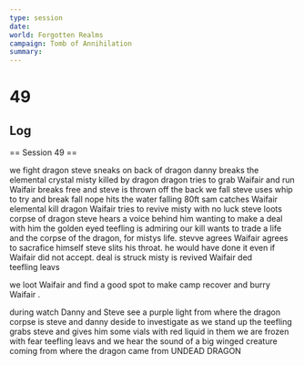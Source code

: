 ```yaml
---
type: session
date:
world: Forgotten Realms
campaign: Tomb of Annihilation
summary:
---
```


# 49

## Log
== Session 49 ==

we fight dragon
steve sneaks on back of dragon
danny breaks the elemental crystal 
misty killed by dragon 
dragon tries to grab Waifair and run 
Waifair breaks free and steve is thrown off the back
we fall
steve uses whip to try and break fall nope hits the water falling 80ft
sam catches Waifair
elemental kill dragon
Waifair tries to revive misty with no luck 
steve loots corpse of dragon
steve hears a voice behind him wanting to make a deal with him 
the golden eyed teefling is admiring our kill
wants to trade a life and the corpse of the dragon, for mistys life. stevve agrees Waifair agrees to sacrafice himself 
steve slits his throat. he would have done it even if Waifair did not accept.
deal is struck
misty is revived Waifair ded  
teefling leavs  

we loot Waifair and find a good spot to make camp recover and burry  Waifair .

during watch  Danny and Steve see a purple light from where the dragon corpse is 
steve and danny deside to investigate
as we stand up  the teefling grabs steve and gives him some vials with red liquid in them 
we are frozen with fear 
teefling leavs and we hear the sound of a big winged creature coming from where the dragon came from   UNDEAD DRAGON
